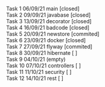 Task 1 06/09/21 main [closed]  
Task 2 09/09/21 javabase [closed]  
Task 3 13/09/21 decorator [closed]  
Task 4 16/09/21 badcode [closed]  
Task 5 20/09/21 newstore [commited]  
Task 6 23/09/21 docker [closed]  
Task 7 27/09/21 flyway [commited]  
Task 8 30/09/21 hibernate [ ]  
Task 9 04/10/21 (empty)  
Task 10 07/10/21 controllers [ ]  
Task 11 11/10/21 security [ ]  
Task 12 14/10/21 rest [ ]  
